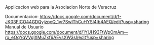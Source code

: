 Applicacion web para la Asociacion Norte de Veracruz


Documentacion:
https://docs.google.com/document/d/1-JK03FICO44GDQyjzpcQ_1vr7SwIThCuHYSI4Ib4AEQ/edit?usp=sharing
Manual de Usuario
https://docs.google.com/document/d/1YUH93FtWpOmAm--ro_eOqYqVVglXMuZxf6AEvsXW3sI/edit?usp=sharing

